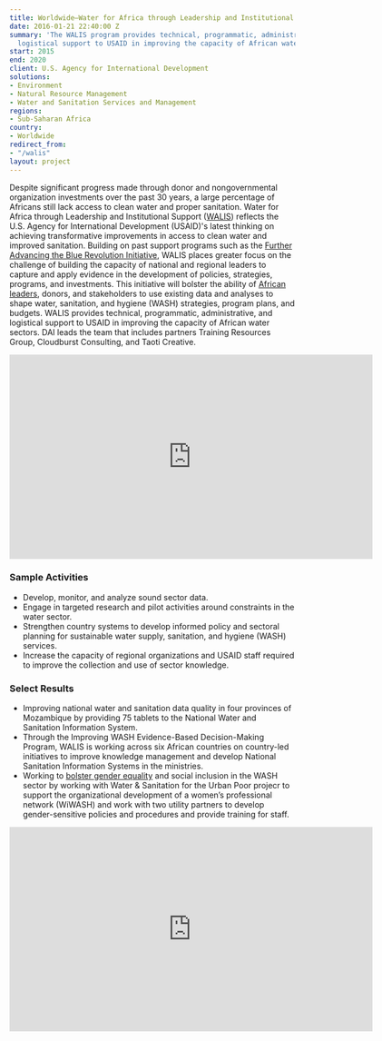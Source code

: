 ```yaml
---
title: Worldwide—Water for Africa through Leadership and Institutional Support (WALIS)
date: 2016-01-21 22:40:00 Z
summary: 'The WALIS program provides technical, programmatic, administrative, and
  logistical support to USAID in improving the capacity of African water sectors. '
start: 2015
end: 2020
client: U.S. Agency for International Development
solutions:
- Environment
- Natural Resource Management
- Water and Sanitation Services and Management
regions:
- Sub-Saharan Africa
country:
- Worldwide
redirect_from:
- "/walis"
layout: project
---
```


Despite significant progress made through donor and nongovernmental organization investments over the past 30 years, a large percentage of Africans still lack access to clean water and proper sanitation. Water for Africa through Leadership and Institutional Support ([WALIS](https://www.globalwaters.org/WALIS)) reflects the U.S. Agency for International Development (USAID)'s latest thinking on achieving transformative improvements in access to clean water and improved sanitation. Building on past support programs such as the [Further Advancing the Blue Revolution Initiative](/our-work/projects/middle-east-and-north-africa-further-advancing-blue-revolution-initiative-fabri), WALIS places greater focus on the challenge of building the capacity of national and regional leaders to capture and apply evidence in the development of policies, strategies, programs, and investments. This initiative will bolster the ability of [African leaders](https://www.globalwaters.org/resources/assets/snapshot-stockholm-building-africa%E2%80%99s-leadership-sanitation-recap), donors, and stakeholders to use existing data and analyses to shape water, sanitation, and hygiene (WASH) strategies, program plans, and budgets. WALIS provides technical, programmatic, administrative, and logistical support to USAID in improving the capacity of African water sectors. DAI leads the team that includes partners Training Resources Group, Cloudburst Consulting, and Taoti Creative.

<iframe src="https://player.vimeo.com/video/400294186" width="640" height="360" frameborder="0" allow="autoplay; fullscreen" allowfullscreen></iframe>

### Sample Activities

* Develop, monitor, and analyze sound sector data.
* Engage in targeted research and pilot activities around constraints in the water sector.
* Strengthen country systems to develop informed policy and sectoral planning for sustainable water supply, sanitation, and hygiene (WASH) services.
* Increase the capacity of regional organizations and USAID staff required to improve the collection and use of sector knowledge.

### Select Results

* Improving national water and sanitation data quality in four provinces of Mozambique by providing 75 tablets to the National Water and Sanitation Information System.
 * Through the Improving WASH Evidence-Based Decision-Making Program, WALIS is working across six African countries on country-led initiatives to improve knowledge management and develop National Sanitation Information Systems in the ministries.  
* Working to [bolster gender equality](https://www.globalwaters.org/resources/blogs/women-wash-leaders-achieving-equitable-access-wash-services-ghana) and social inclusion in the WASH sector by working with Water & Sanitation for the Urban Poor projecr to support the organizational development of a women’s professional network (WiWASH) and work with two utility partners to develop gender-sensitive policies and procedures and provide training for staff.  

<iframe src="https://player.vimeo.com/video/234027383" width="640" height="360" frameborder="0" webkitallowfullscreen mozallowfullscreen allowfullscreen></iframe>